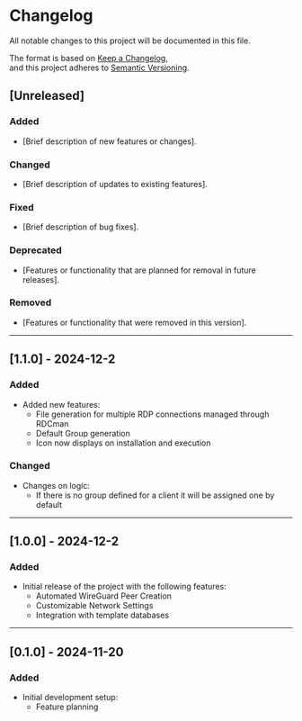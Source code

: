 # Changelog

All notable changes to this project will be documented in this file.

The format is based on [Keep a Changelog](https://keepachangelog.com/),  
and this project adheres to [Semantic Versioning](https://semver.org/).

## [Unreleased]
### Added
- [Brief description of new features or changes].

### Changed
- [Brief description of updates to existing features].

### Fixed
- [Brief description of bug fixes].

### Deprecated
- [Features or functionality that are planned for removal in future releases].

### Removed
- [Features or functionality that were removed in this version].

---

## [1.1.0] - 2024-12-2
### Added
- Added new features:
  - File generation for multiple RDP connections managed through RDCman
  - Default Group generation
  - Icon now displays on installation and execution

### Changed
- Changes on logic:
  - If there is no group defined for a client it will be assigned one by default

---

## [1.0.0] - 2024-12-2
### Added
- Initial release of the project with the following features:
  - Automated WireGuard Peer Creation
  - Customizable Network Settings
  - Integration with template databases

---

## [0.1.0] - 2024-11-20
### Added
- Initial development setup:
  - Feature planning
